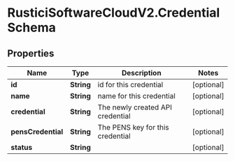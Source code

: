 # RusticiSoftwareCloudV2.CredentialSchema

## Properties
Name | Type | Description | Notes
------------ | ------------- | ------------- | -------------
**id** | **String** | id for this credential | [optional] 
**name** | **String** | name for this credential | [optional] 
**credential** | **String** | The newly created API credential | [optional] 
**pensCredential** | **String** | The PENS key for this credential | [optional] 
**status** | **String** |  | [optional] 


